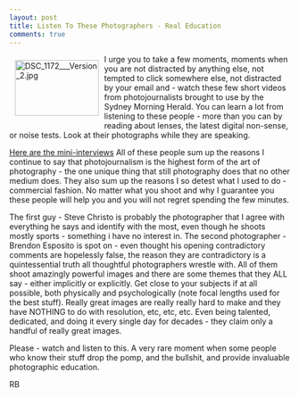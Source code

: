```yaml
---
layout: post
title: Listen To These Photographers - Real Education
comments: true
---
```

<a rel="lightbox" href="/wp-content/uploads/2010/07/DSC_1172___Version_2.jpg"><img title="DSC_1172___Version_2.jpg" src="/wp-content/uploads/2010/07/.thumbs/.DSC_1172___Version_2.jpg" border="0" alt="DSC_1172___Version_2.jpg" hspace="10" vspace="10" width="150" height="100" align="left" /></a>I urge you to take a few moments, moments when you are not distracted by anything else, not tempted to click somewhere else, not distracted by your email and - watch these few short videos from photojournalists brought to use by the Sydney Morning Herald. You can learn a lot from listening to these people - more than you can by reading about lenses, the latest digital non-sense, or noise tests. Look at their photographs while they are speaking.

<a href="http://www.smh.com.au/interactive/2010/national/photos1440/index.html">Here are the mini-interviews</a> All of these people sum up the reasons I continue to say that photojournalism is the highest form of the art of photography - the one unique thing that still photography does that no other medium does. They also sum up the reasons I so detest what I used to do - commercial fashion. No matter what you shoot and why I guarantee you these people will help you and you will not regret spending the few minutes.

The first guy - Steve Christo is probably the photographer that I agree with everything he says and identify with the most, even though he shoots mostly sports - something i have no interest in. The second photographer - Brendon Esposito is spot on - even thought his opening contradictory comments are hopelessly false, the reason they are contradictory is a quintessential truth all thoughtful photographers wrestle with. All of them shoot amazingly powerful images and there are some themes that they ALL say - either implicitly or explicitly. Get close to your subjects if at all possible, both physically and psychologically (note focal lengths used for the best stuff). Really great images are really really hard to make and they have NOTHING to do with resolution, etc, etc, etc. Even being talented, dedicated, and doing it every single day for decades - they claim only a handful of really great images.

Please - watch and listen to this. A very rare moment when some people who know their stuff drop the pomp, and the bullshit, and provide invaluable photographic education.

RB